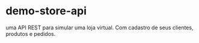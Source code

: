 # demo-store-api
uma API REST para simular uma loja virtual. Com cadastro de seus clientes, produtos e pedidos.
